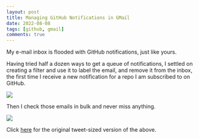 ```yaml
---
layout: post
title: Managing GitHub Notifications in GMail
date: 2022-08-08
tags: [github, gmail]
comments: true
---
```

My e-mail inbox is flooded with GitHub notifications, just like yours.

Having tried half a dozen ways to get a queue of notifications, I settled on creating a filter and use it to label the email, and remove it from the inbox, the first time I receive a new notification for a repo I am subscribed to on GitHub. 

<img src="{{ site.url }}/images/posts/2022/2022-08-08-managing-github-notifications-in-gmail/rules.gif" />

Then I check those emails in bulk and never miss anything.

<img src="{{ site.url }}/images/posts/2022/2022-08-08-managing-github-notifications-in-gmail/labels.gif" />

Click [here](https://twitter.com/dblockdotorg/status/1452985177530064898) for the original tweet-sized version of the above.